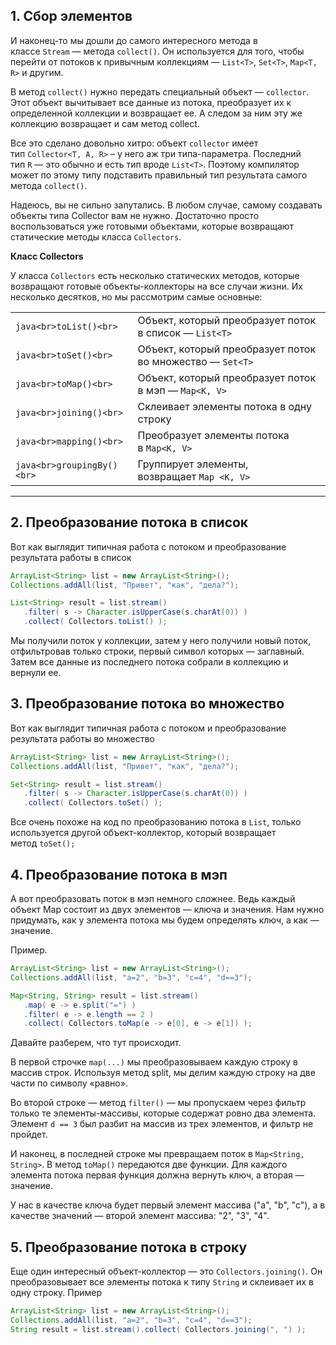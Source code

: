 ## 1. Сбор элементов

И наконец-то мы дошли до самого интересного метода в классе `Stream` — метода `collect()`. Он используется для того, чтобы перейти от потоков к привычным коллекциям — `List<T>`, `Set<T>`, `Map<T, R>` и другим.

В метод `collect()` нужно передать специальный объект — `collector`. Этот объект вычитывает все данные из потока, преобразует их к определенной коллекции и возвращает ее. А следом за ним эту же коллекцию возвращает и сам метод collect.

Все это сделано довольно хитро: объект `collector` имеет тип `Collector<T, A, R>` – у него аж три типа-параметра. Последний тип `R` — это обычно и есть тип вроде `List<T>`. Поэтому компилятор может по этому типу подставить правильный тип результата самого метода `collect()`.

Надеюсь, вы не сильно запутались. В любом случае, самому создавать объекты типа Collector вам не нужно. Достаточно просто воспользоваться уже готовыми объектами, которые возвращают статические методы класса `Collectors`.

**Класс Collectors**

У класса `Collectors` есть несколько статических методов, которые возвращают готовые объекты-коллекторы на все случаи жизни. Их несколько десятков, но мы рассмотрим самые основные:

|   |   |
|---|---|
|```java<br>toList()<br>```|Объект, который преобразует поток в список — `List<T>`|
|```java<br>toSet()<br>```|Объект, который преобразует поток во множество — `Set<T>`|
|```java<br>toMap()<br>```|Объект, который преобразует поток в мэп — `Map<K, V>`|
|```java<br>joining()<br>```|Склеивает элементы потока в одну строку|
|```java<br>mapping()<br>```|Преобразует элементы потока в `Map<K, V>`|
|```java<br>groupingBy()<br>```|Группирует элементы, возвращает `Map <K, V>`|

---

## 2. Преобразование потока в список

Вот как выглядит типичная работа с потоком и преобразование результата работы в список

```java
ArrayList<String> list = new ArrayList<String>();
Collections.addAll(list, "Привет", "как", "дела?");

List<String> result = list.stream()
   .filter( s -> Character.isUpperCase(s.charAt(0)) )
   .collect( Collectors.toList() );
```

Мы получили поток у коллекции, затем у него получили новый поток, отфильтровав только строки, первый символ которых — заглавный. Затем все данные из последнего потока собрали в коллекцию и вернули ее.
## 3. Преобразование потока во множество

Вот как выглядит типичная работа с потоком и преобразование результата работы во множество

```java
ArrayList<String> list = new ArrayList<String>();
Collections.addAll(list, "Привет", "как", "дела?");

Set<String> result = list.stream()
   .filter( s -> Character.isUpperCase(s.charAt(0)) )
   .collect( Collectors.toSet() );
```

Все очень похоже на код по преобразованию потока в `List`, только используется другой объект-коллектор, который возвращает метод `toSet();`

## 4. Преобразование потока в мэп

А вот преобразовать поток в мэп немного сложнее. Ведь каждый объект Map состоит из двух элементов — ключа и значения. Нам нужно придумать, как у элемента потока мы будем определять ключ, а как — значение.

Пример.

```java
ArrayList<String> list = new ArrayList<String>();
Collections.addAll(list, "a=2", "b=3", "c=4", "d==3");

Map<String, String> result = list.stream()
   .map( e -> e.split("=") )
   .filter( e -> e.length == 2 )
   .collect( Collectors.toMap(e -> e[0], e -> e[1]) );
```

Давайте разберем, что тут происходит.

В первой строчке `map(...)` мы преобразовываем каждую строку в массив строк. Используя метод split, мы делим каждую строку на две части по символу «равно».

Во второй строке — метод `filter()` — мы пропускаем через фильтр только те элементы-массивы, которые содержат ровно два элемента. Элемент `d == 3` был разбит на массив из трех элементов, и фильтр не пройдет.

И наконец, в последней строке мы превращаем поток в `Map<String, String>`. В метод `toMap()` передаются две функции. Для каждого элемента потока первая функция должна вернуть ключ, а вторая — значение.

У нас в качестве ключа будет первый элемент массива ("a", "b", "c"), а в качестве значений — второй элемент массива: "2", "3", "4".
## 5. Преобразование потока в строку

Еще один интересный объект-коллектор — это `Collectors.joining()`. Он преобразовывает все элементы потока к типу `String` и склеивает их в одну строку. Пример

```java
ArrayList<String> list = new ArrayList<String>();
Collections.addAll(list, "a=2", "b=3", "c=4", "d==3");
String result = list.stream().collect( Collectors.joining(", ") );
```


